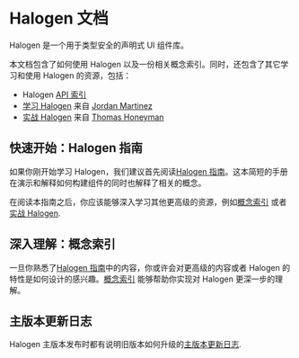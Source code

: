 # Halogen 文档

Halogen 是一个用于类型安全的声明式 UI 组件库。

本文档包含了如何使用 Halogen 以及一份相关概念索引。同时，还包含了其它学习和使用 Halogen 的资源，包括：

- Halogen [API 索引](https://pursuit.purescript.org/packages/purescript-halogen)
- [学习 Halogen](https://github.com/JordanMartinez/learn-halogen) 来自 [Jordan Martinez](https://github.com/JordanMartinez)
- [实战 Halogen](https://github.com/thomashoneyman/purescript-halogen-realworld) 来自 [Thomas Honeyman](https://github.com/thomashoneyman)

## 快速开始：Halogen 指南

如果你刚开始学习 Halogen，我们建议首先阅读[Halogen 指南](./guide)。这本简短的手册在演示和解释如何构建组件的同时也解释了相关的概念。

在阅读本指南之后，你应该能够深入学习其他更高级的资源，例如[概念索引](./concepts-reference) 或者 [实战 Halogen](https://github.com/thomashoneyman/purescript-halogen-realworld).

## 深入理解：概念索引

一旦你熟悉了[Halogen 指南](./guide)中的内容，你或许会对更高级的内容或者 Halogen 的特性是如何设计的感兴趣。[概念索引](./concepts-reference) 能够帮助你实现对 Halogen 更深一步的理解。

## 主版本更新日志

Halogen 主版本发布时都有说明旧版本如何升级的[主版本更新日志](./changelog).

